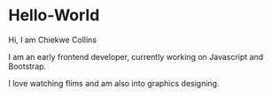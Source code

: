 # Hello-World

Hi, I am Chiekwe Collins

I am an early frontend developer, currently working on Javascript and Bootstrap.

I love watching flims and am also into graphics designing.
